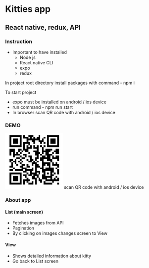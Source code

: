 # Kitties app
## React native, redux, API

### Instruction
* Important to have installed
    * Node js
    * React native CLI
    * expo
    * redux

In project root directory install packages with command - npm i

To start project

* expo must be installed on android / ios device
* run command - npm run start
* In browser scan QR code with android / ios device

### DEMO
![FIRST_STUDENT](https://github.com/Oscar-Sherelis/react_native_cats/blob/master/images_for_readme/qr.png)
scan QR code with android / ios device


### About app

#### List (main screen)

* Fetches images from API
* Pagination
* By clicking on images changes screen to View

#### View

* Shows detailed information about kitty
* Go back to List screen